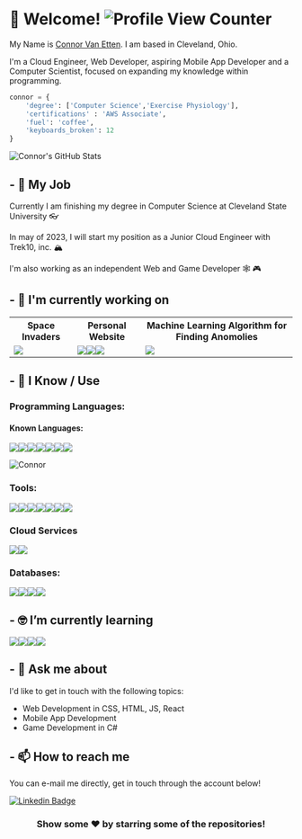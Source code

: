 # 👋 Welcome! ![Profile View Counter](https://komarev.com/ghpvc/?username=crvanetten15)

My Name is [Connor Van Etten](https://codingwithconnor.com). I am based in Cleveland, Ohio.

I'm a Cloud Engineer, Web Developer, aspiring Mobile App Developer and a Computer Scientist, focused on expanding my knowledge within programming.

```python
connor = {
    'degree': ['Computer Science','Exercise Physiology'],
    'certifications' : 'AWS Associate',
    'fuel': 'coffee',
    'keyboards_broken': 12
}
```

![Connor's GitHub Stats](https://github-readme-stats.vercel.app/api?username=crvanetten15&show_icons=true)

## - 💼 My Job

Currently I am finishing my degree in Computer Science at Cleveland State University 👓

In may of 2023, I will start my position as a Junior Cloud Engineer with Trek10, inc. 🏔️

I'm also working as an independent Web and Game Developer 🕸️ 🎮

## - 🔭 I'm currently working on

<table style="width:100%; table-layout:fixed">
  <tr>
    <th>Space Invaders</th>
    <th>Personal Website</th>
    <th>Machine Learning Algorithm for Finding Anomolies</th>
  </tr>
  <tr>
    <td>
		<a href="https://github.com/Crvanetten15/SpaceInvaders">
           <img src = "https://img.shields.io/badge/python-3670A0?style=for-the-badge&logo=python&logoColor=ffdd54"> 
		</a>
	</td>
    <td>
		<a href="https://codingwithconnor.com">
            <img src = "https://img.shields.io/badge/javascript-%23323330.svg?style=for-the-badge&logo=javascript&logoColor=%23F7DF1E"><img src = "https://img.shields.io/badge/css3-%231572B6.svg?style=for-the-badge&logo=css3&logoColor=white"><img src = "https://img.shields.io/badge/html5-%23E34F26.svg?style=for-the-badge&logo=html5&logoColor=white">
		</a>
	</td>
    <td>
		<a href="https://github.com/Crvanetten15/MidtermProject">
            <img src = "https://img.shields.io/badge/python-3670A0?style=for-the-badge&logo=python&logoColor=ffdd54"> 
		</a>
	</td>
  </tr>
</table>

## - 🧠 I Know / Use
### Programming Languages:
#### Known Languages:
<img src = "https://img.shields.io/badge/Java-ED8B00?style=for-the-badge&logo=java&logoColor=white"><img src = "https://img.shields.io/badge/Python-14354C?style=for-the-badge&logo=python&logoColor=white"><img src = "https://img.shields.io/badge/JavaScript-F7DF1E?style=for-the-badge&logo=javascript&logoColor=black"><img src = "https://img.shields.io/badge/C-00599C?style=for-the-badge&logo=c&logoColor=white"><img src = "https://img.shields.io/badge/CSS-239120?&style=for-the-badge&logo=css3&logoColor=white"><img src = "https://img.shields.io/badge/HTML-239120?style=for-the-badge&logo=html5&logoColor=white"><img src = "https://img.shields.io/badge/Sass-CC6699?style=for-the-badge&logo=sass&logoColor=white">


![Connor](https://github-readme-stats.vercel.app/api/top-langs/?username=crvanetten15&theme=blue-blue)

### Tools:
<img src = "https://img.shields.io/badge/GIT-E44C30?style=for-the-badge&logo=git&logoColor=white"><img src = "https://img.shields.io/badge/GitHub-100000?style=for-the-badge&logo=github&logoColor=white"><img src = "https://img.shields.io/badge/GitLab-330F63?style=for-the-badge&logo=gitlab&logoColor=white"><img src = "https://img.shields.io/badge/Visual_Studio_Code-0078D4?style=for-the-badge&logo=visual%20studio%20code&logoColor=white"><img src = "https://img.shields.io/badge/IntelliJ_IDEA-000000.svg?style=for-the-badge&logo=intellij-idea&logoColor=white"><img src = "https://img.shields.io/badge/figma-%23F24E1E.svg?style=for-the-badge&logo=figma&logoColor=white"><img src = "https://img.shields.io/badge/Microsoft_Excel-217346?style=for-the-badge&logo=microsoft-excel&logoColor=white">

### Cloud Services 
<img src = "https://img.shields.io/badge/AWS-%23FF9900.svg?style=for-the-badge&logo=amazon-aws&logoColor=white"><img src = "https://img.shields.io/badge/azure-%230072C6.svg?style=for-the-badge&logo=microsoftazure&logoColor=white">

### Databases:
<img src = "https://img.shields.io/badge/MySQL-00000F?style=for-the-badge&logo=mysql&logoColor=white"><img src = "https://img.shields.io/badge/Microsoft%20SQL%20Sever-CC2927?style=for-the-badge&logo=microsoft%20sql%20server&logoColor=white"><img src = "https://img.shields.io/badge/Amazon%20DynamoDB-4053D6?style=for-the-badge&logo=Amazon%20DynamoDB&logoColor=white"><img src = "https://img.shields.io/badge/MongoDB-%234ea94b.svg?style=for-the-badge&logo=mongodb&logoColor=white">


## - 🤓 I’m currently learning

<img src = "https://img.shields.io/badge/Unity-100000?style=for-the-badge&logo=unity&logoColor=white"><img src = "https://img.shields.io/badge/C%23-239120?style=for-the-badge&logo=c-sharp&logoColor=white"><img src = "https://img.shields.io/badge/React-20232A?style=for-the-badge&logo=react&logoColor=61DAFB"><img src = "https://img.shields.io/badge/Tailwind_CSS-38B2AC?style=for-the-badge&logo=tailwind-css&logoColor=white">
<!-- <img src = "">
<img src = ""> -->

## - 💬 Ask me about

I'd like to get in touch with the following topics:

- Web Development in CSS, HTML, JS, React
- Mobile App Development
- Game Development in C#

## - 📫 How to reach me

You can e-mail me directly, get in touch through the account below!

[![Linkedin Badge](https://img.shields.io/badge/LinkedIn-0077B5?style=for-the-badge&logo=linkedin&logoColor=white)](https://www.linkedin.com/in/crvanetten/)


<div align="center">

### Show some ❤️ by starring some of the repositories!

</div>
